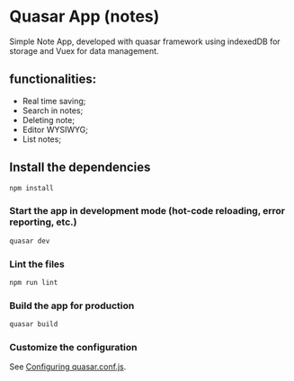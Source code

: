 # Quasar App (notes)

Simple Note App, developed with quasar framework using indexedDB for storage and Vuex for data management.

## functionalities:
  - Real time saving;
  - Search in notes;
  - Deleting note;
  - Editor WYSIWYG;
  - List notes;
## Install the dependencies
```bash
npm install
```

### Start the app in development mode (hot-code reloading, error reporting, etc.)
```bash
quasar dev
```

### Lint the files
```bash
npm run lint
```

### Build the app for production
```bash
quasar build
```

### Customize the configuration
See [Configuring quasar.conf.js](https://quasar.dev/quasar-cli/quasar-conf-js).
